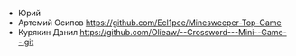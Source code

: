 * Юрий
* Артемий Осипов  https://github.com/Ecl1pce/Minesweeper-Top-Game
* Курякин Данил   https://github.com/Olieaw/--Crossword---Mini--Game--.git
